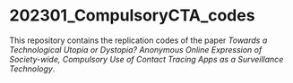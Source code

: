 # 202301_CompulsoryCTA_codes
 
This repository contains the replication codes of the paper *Towards a Technological Utopia or Dystopia? Anonymous Online Expression of Society-wide, Compulsory Use of Contact Tracing Apps as a Surveillance Technology*.
